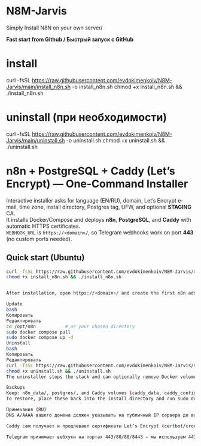 # N8M-Jarvis
Simply Install N8N on your own server/

**Fast start from Github / Быстрый запуск с GitHub**

# install
curl -fsSL https://raw.githubusercontent.com/evdokimenkoiv/N8M-Jarvis/main/install_n8n.sh -o install_n8n.sh
chmod +x install_n8n.sh && ./install_n8n.sh

# uninstall (при необходимости)
curl -fsSL https://raw.githubusercontent.com/evdokimenkoiv/N8M-Jarvis/main/uninstall.sh -o uninstall.sh
chmod +x uninstall.sh && ./uninstall.sh



# n8n + PostgreSQL + Caddy (Let’s Encrypt) — One-Command Installer

Interactive installer asks for language (EN/RU), domain, Let’s Encrypt e-mail, time zone, install directory, Postgres tag, UFW, and optional **STAGING** CA.  
It installs Docker/Compose and deploys **n8n**, **PostgreSQL**, and **Caddy** with automatic HTTPS certificates.  
`WEBHOOK_URL` is `https://<domain>/`, so Telegram webhooks work on port **443** (no custom ports needed).

## Quick start (Ubuntu)
```bash
curl -fsSL https://raw.githubusercontent.com/evdokimenkoiv/N8M-Jarvis/main/install_n8n.sh -o install_n8n.sh
chmod +x install_n8n.sh && ./install_n8n.sh


After installation, open https://<domain>/ and create the first n8n admin user.

Update
bash
Копировать
Редактировать
cd /opt/n8n           # or your chosen directory
sudo docker compose pull
sudo docker compose up -d
Uninstall
bash
Копировать
Редактировать
curl -fsSL https://raw.githubusercontent.com/evdokimenkoiv/N8M-Jarvis/main/uninstall.sh -o uninstall.sh
chmod +x uninstall.sh && ./uninstall.sh
The uninstaller stops the stack and can optionally remove Docker volumes (persistent data), the install directory, and even Docker Engine.

Backups
Keep: n8n_data/, postgres/, and Caddy volumes (caddy_data, caddy_config).
To restore, place these back into the install directory and run sudo docker compose up -d.

Примечания (RU)
DNS A/AAAA вашего домена должен указывать на публичный IP сервера до выпуска сертификата.

Caddy сам получает и продлевает сертификаты Let’s Encrypt (certbot/cron не нужен).

Telegram принимает вебхуки на портах 443/80/88/8443 — мы используем 443.


